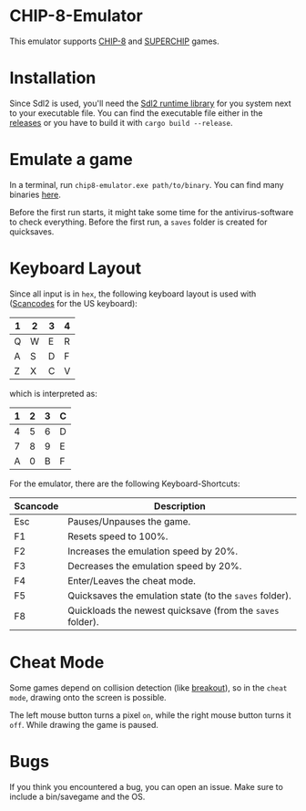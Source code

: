 # CHIP-8-Emulator
This emulator supports [CHIP-8](https://en.wikipedia.org/wiki/CHIP-8) and [SUPERCHIP](https://groups.google.com/g/comp.sys.handhelds/c/sDY9zFb6KUo/m/JcYBK2_yerMJ) games.

# Installation
Since Sdl2 is used, you'll need the [Sdl2 runtime library](https://www.libsdl.org/download-2.0.php) for you system next to your executable file.
You can find the executable file either in the [releases](https://github.com/M1ngXU/CHIP-8-Emulator/releases/) or you have to build it with `cargo build --release`.

# Emulate a game
In a terminal, run `chip8-emulator.exe path/to/binary`. You can find many binaries [here](https://github.com/badlogic/chip8/blob/master/roms/).

Before the first run starts, it might take some time for the antivirus-software to check everything. Before the first run, a `saves` folder is created for quicksaves.

# Keyboard Layout
Since all input is in `hex`, the following keyboard layout is used with ([Scancodes](https://en.wikipedia.org/wiki/Scancode) for the US keyboard):

| 1 | 2 | 3 | 4 |
| --- | --- | --- | --- |
| Q | W | E | R |
| A | S | D | F |
| Z | X | C | V |

which is interpreted as:

| 1 | 2 | 3 | C |
| --- | --- | --- | --- |
| 4 | 5 | 6 | D |
| 7 | 8 | 9 | E |
| A | 0 | B | F |

For the emulator, there are the following Keyboard-Shortcuts:

| Scancode | Description |
| --- | --- |
| Esc | Pauses/Unpauses the game. |
| F1 | Resets speed to 100%. |
| F2 | Increases the emulation speed by 20%. |
| F3 | Decreases the emulation speed by 20%. |
| F4 | Enter/Leaves the cheat mode. |
| F5 | Quicksaves the emulation state (to the `saves` folder). |
| F8 | Quickloads the newest quicksave (from the `saves` folder). |

# Cheat Mode
Some games depend on collision detection (like [breakout](https://github.com/badlogic/chip8/blob/master/roms/breakout.rom)), so in the `cheat mode`, drawing onto the screen is possible.

The left mouse button turns a pixel `on`, while the right mouse button turns it `off`. While drawing the game is paused.

# Bugs
If you think you encountered a bug, you can open an issue. Make sure to include a bin/savegame and the OS.
